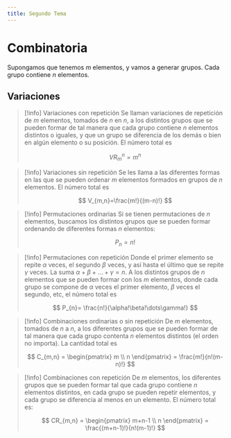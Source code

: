 ```yaml
---
title: Segundo Tema
---
```

# Combinatoria
Supongamos que tenemos $m$ elementos, y vamos a generar grupos. Cada grupo contiene $n$ elementos.
## Variaciones
> [!info] Variaciones con repetición
> Se llaman variaciones de repetición de $m$ elementos, tomados de $n$ en $n$, a los distintos grupos que se pueden formar de tal manera que cada grupo contiene $n$ elementos distintos o iguales, y que un grupo se diferencia de los demás o bien en algún elemento o su posición.
> El número total es
> 
> $$
> VR_{m}^n=m^{n}
> $$

> [!info] Variaciones sin repetición
> Se les llama a las diferentes formas en las que se pueden ordenar $m$ elementos formados en grupos de $n$ elementos. El número total es
> 
> $$
> V_{m,n}=\frac{m!}{(m-n)!}
> $$ 

> [!info] Permutaciones ordinarias
> Si se tienen permutaciones de $n$ elementos, buscamos los distintos grupos que se pueden formar ordenando de diferentes formas $n$ elementos:
> 
> $$
> P_{n}=n!
> $$

> [!info] Permutaciones con repetición
> Donde el primer elemento se repite $\alpha$ veces, el segundo $\beta$ veces, y así hasta el último que se repite $\gamma$ veces. La suma $\alpha+\beta+\dots+\gamma=n$. A los distintos grupos de $n$ elementos que se pueden formar con los $m$ elementos, donde cada grupo se compone de $\alpha$ veces el primer elemento, $\beta$ veces el segundo, etc, el número total es
> 
> $$
> P_{n}= \frac{n!}{\alpha!\beta!\dots\gamma!}
> $$

> [!info] Combinaciones ordinarias o sin repetición
> De $m$ elementos, tomados de $n$ a $n$, a los diferentes grupos que se pueden formar de tal manera que cada grupo contenta $n$ elementos distintos (el orden no importa). La cantidad total es
> 
> $$
> C_{m,n} = \begin{pmatrix}
> m \\ n
\end{pmatrix} = \frac{m!}{n!(m-n)!}
> $$

> [!info] Combinaciones con repetición
> De $m$ elementos, los diferentes grupos que se pueden formar tal que cada grupo contiene $n$ elementos distintos, en cada grupo se pueden repetir elementos, y cada grupo se diferencia al menos en un elemento. El número total es:
> 
> $$
> CR_{m,n} = \begin{pmatrix}
> m+n-1 \\ n
\end{pmatrix} = \frac{(m+n-1)!}{n!(m-1)!}
>$$

